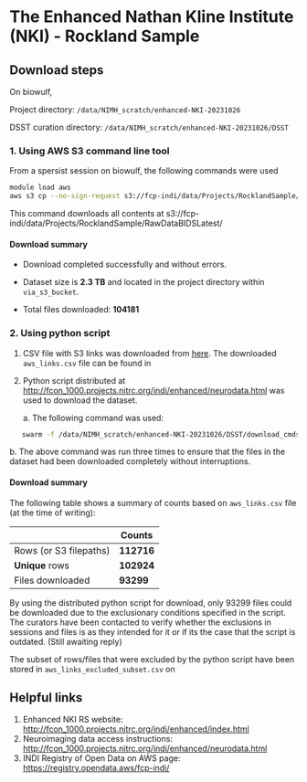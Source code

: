 # The Enhanced Nathan Kline Institute (NKI) - Rockland Sample

## Download steps

On biowulf, 

Project directory: `/data/NIMH_scratch/enhanced-NKI-20231026`

DSST curation directory: `/data/NIMH_scratch/enhanced-NKI-20231026/DSST`

### 1. Using AWS S3 command line tool

From a spersist session on biowulf, the following commands were used

```bash
module load aws
aws s3 cp --no-sign-request s3://fcp-indi/data/Projects/RocklandSample/RawDataBIDSLatest/ /data/NIMH_scratch/enhanced-NKI-20231026/via_s3_bucket/ --recursive
```
This command downloads all contents at s3://fcp-indi/data/Projects/RocklandSample/RawDataBIDSLatest/

#### Download summary
     
- Download completed successfully and without errors.
   
- Dataset size is **2.3 TB** and located in the project directory within `via_s3_bucket`. 
     
- Total files downloaded: **104181**

### 2. Using python script

1. CSV file with S3 links was downloaded from [here](http://fcon_1000.projects.nitrc.org/indi/enhanced/neurodata.html). The downloaded `aws_links.csv` file can be found in 
2. Python script distributed at http://fcon_1000.projects.nitrc.org/indi/enhanced/neurodata.html was used to download
   the dataset.

   a. The following command was used:
      
```bash
   swarm -f /data/NIMH_scratch/enhanced-NKI-20231026/DSST/download_cmds.swarm --merge-output --job-name nki-dwnld --logdir /data/NIMH_scratch/enhanced-NKI-20231026/DSST/swarm_log
```
      
   b. The above command was run three times to ensure that the files in the dataset had been downloaded completely without interruptions.
   
#### Download summary

The following table shows a summary of counts based on `aws_links.csv` file (at the time of writing):
   
|                        | Counts     |
|------------------------|------------|
| Rows (or S3 filepaths) | **112716** |
| **Unique** rows        | **102924** |
| Files downloaded       |  **93299** |
   

By using the distributed python script for download, only 93299 files could be downloaded due to the exclusionary conditions specified in the script. The curators have been contacted to verify whether the exclusions in sessions and files is as they intended for it or if its the case that the script is outdated. (Still awaiting reply)
   
The subset of rows/files that were excluded by the python script have been stored in `aws_links_excluded_subset.csv` on 


## Helpful links
1. Enhanced NKI RS website: http://fcon_1000.projects.nitrc.org/indi/enhanced/index.html
2. Neuroimaging data access instructions: http://fcon_1000.projects.nitrc.org/indi/enhanced/neurodata.html
3. INDI Registry of Open Data on AWS page: https://registry.opendata.aws/fcp-indi/


